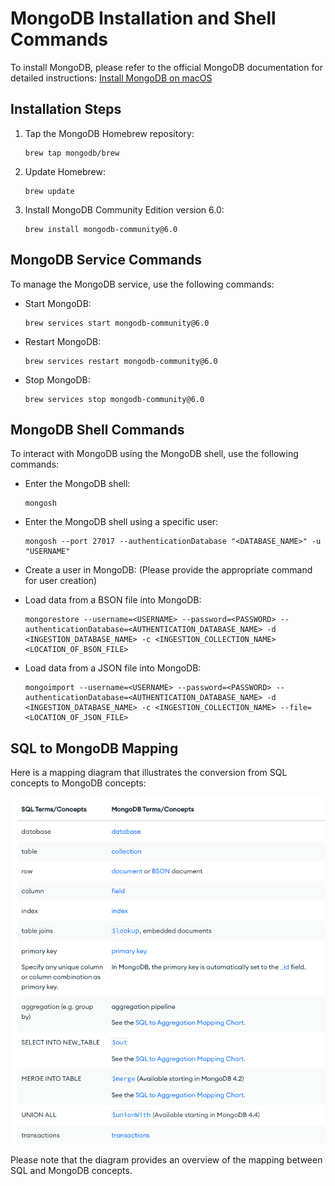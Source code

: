 # MongoDB Installation and Shell Commands

To install MongoDB, please refer to the official MongoDB documentation for detailed instructions: [Install MongoDB on macOS](https://www.mongodb.com/docs/manual/tutorial/install-mongodb-on-os-x/)

## Installation Steps

1. Tap the MongoDB Homebrew repository:
   ```
   brew tap mongodb/brew
   ```

2. Update Homebrew:
   ```
   brew update
   ```

3. Install MongoDB Community Edition version 6.0:
   ```
   brew install mongodb-community@6.0
   ```

## MongoDB Service Commands

To manage the MongoDB service, use the following commands:

- Start MongoDB:
  ```
  brew services start mongodb-community@6.0
  ```

- Restart MongoDB:
  ```
  brew services restart mongodb-community@6.0
  ```

- Stop MongoDB:
  ```
  brew services stop mongodb-community@6.0
  ```

## MongoDB Shell Commands

To interact with MongoDB using the MongoDB shell, use the following commands:

- Enter the MongoDB shell:
  ```
  mongosh
  ```

- Enter the MongoDB shell using a specific user:
  ```
  mongosh --port 27017 --authenticationDatabase "<DATABASE_NAME>" -u "USERNAME"
  ```

- Create a user in MongoDB: (Please provide the appropriate command for user creation)

- Load data from a BSON file into MongoDB:
  ```
  mongorestore --username=<USERNAME> --password=<PASSWORD> --authenticationDatabase=<AUTHENTICATION_DATABASE_NAME> -d <INGESTION_DATABASE_NAME> -c <INGESTION_COLLECTION_NAME> <LOCATION_OF_BSON_FILE>
  ```

- Load data from a JSON file into MongoDB:
  ```
  mongoimport --username=<USERNAME> --password=<PASSWORD> --authenticationDatabase=<AUTHENTICATION_DATABASE_NAME> -d <INGESTION_DATABASE_NAME> -c <INGESTION_COLLECTION_NAME> --file=<LOCATION_OF_JSON_FILE>
  ```

## SQL to MongoDB Mapping

Here is a mapping diagram that illustrates the conversion from SQL concepts to MongoDB concepts:

![SQL to MongoDB Mapping](image.png)

Please note that the diagram provides an overview of the mapping between SQL and MongoDB concepts.